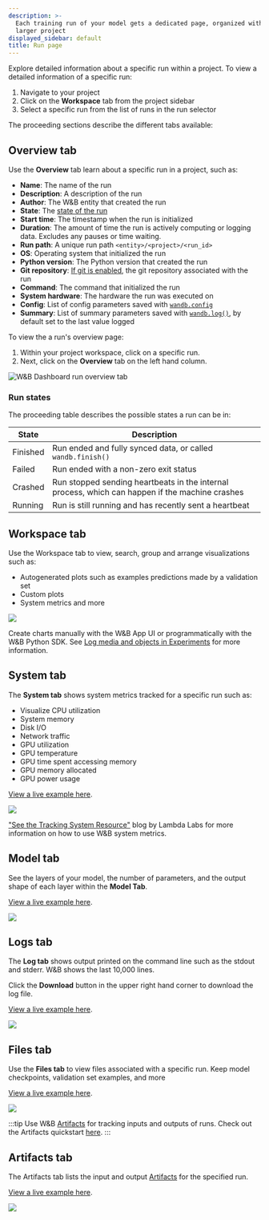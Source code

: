 ```yaml
---
description: >-
  Each training run of your model gets a dedicated page, organized within the
  larger project
displayed_sidebar: default
title: Run page
---
```


Explore detailed information about a specific run within a project. To view a detailed information of a specific run:

1. Navigate to your project
2. Click on the **Workspace** tab from the project sidebar
3. Select a specific run from the list of runs in the run selector


The proceeding sections describe the different tabs available:

## Overview tab
Use the **Overview** tab learn about a specific run in a project, such as:


* **Name**: The name of the run
* **Description**: A description of the run
* **Author**: The W&B entity that created the run
* **State**: The [state of the run](#run-states)
* **Start time**: The timestamp when the run is initialized
* **Duration**: The amount of time the run is actively computing or logging data. Excludes any pauses or time waiting.
* **Run path**: A unique run path `<entity>/<project>/<run_id>`
* **OS**: Operating system that initialized the run
* **Python version**: The Python version that created the run
* **Git repository**: [If git is enabled](../app/settings-page/user-settings.md#personal-github-integration), the git repository associated with the run
* **Command**: The command that initialized the run
* **System hardware**: The hardware the run was executed on
* **Config**: List of config parameters saved with [`wandb.config`](../track/config.md)
* **Summary**: List of summary parameters saved with [`wandb.log()`](../track/log/intro.md), by default set to the last value logged

To view the a run's overview page:
1. Within your project workspace, click on a specific run.
2. Next, click on the **Overview** tab on the left hand column.

![W&B Dashboard run overview tab](/images/app_ui/wandb_run_overview_page.png)


<!-- The Python details are private, even if you make the page itself public. Here is an example of my run page in incognito on the left and my account on the right.

![](/images/app_ui/wandb_run_overview_page_2.png) -->

### Run states
The proceeding table describes the possible states a run can be in: 

| State | Description |
| ----- | ----- |
| Finished| Run ended and fully synced data, or called `wandb.finish()` |
| Failed | Run ended with a non-zero exit status | 
| Crashed | Run stopped sending heartbeats in the internal process, which can happen if the machine crashes | 
| Running | Run is still running and has recently sent a heartbeat  |

## Workspace tab
Use the Workspace tab to view, search, group and arrange visualizations such as:

* Autogenerated plots such as examples predictions made by a validation set
* Custom plots
* System metrics and more

![](/images/app_ui/wandb-run-page-workspace-tab.png)

Create charts manually with the W&B App UI or programmatically with the W&B Python SDK. See [Log media and objects in Experiments](../track/log/intro.md) for more information.

## System tab
The **System tab** shows system metrics tracked for a specific run such as:

* Visualize CPU utilization
* System memory 
* Disk I/O
* Network traffic
* GPU utilization
* GPU temperature
* GPU time spent accessing memory
* GPU memory allocated
* GPU power usage

[View a live example here](https://wandb.ai/stacey/deep-drive/runs/ki2biuqy/system?workspace=user-carey).

![](/images/app_ui/wandb_system_utilization.png)

["See the Tracking System Resource"](https://lambdalabs.com/blog/weights-and-bias-gpu-cpu-utilization/) blog by Lambda Labs for more information on how to use W&B system metrics.

## Model tab

See the layers of your model, the number of parameters, and the output shape of each layer within the **Model Tab**.

[View a live example here](https://app.wandb.ai/stacey/deep-drive/runs/pr0os44x/model).

![](/images/app_ui/wandb_run_page_model_tab.png)

## Logs tab
The **Log tab** shows output printed on the command line such as the stdout and stderr. W&B shows the last 10,000 lines. 

Click the **Download** button in the upper right hand corner to download the log file.

[View a live example here](https://app.wandb.ai/stacey/deep-drive/runs/pr0os44x/logs).

![](/images/app_ui/wandb_run_page_log_tab.png)

## Files tab
Use the **Files tab** to view files associated with a specific run. Keep model checkpoints, validation set examples, and more

[View a live example here](https://app.wandb.ai/stacey/deep-drive/runs/pr0os44x/files/media/images).

![](/images/app_ui/wandb_run_page_files_tab.png)

:::tip
Use W&B [Artifacts](../artifacts/intro.md) for tracking inputs and outputs of runs. Check out the Artifacts quickstart [here](../artifacts/artifacts-walkthrough.md).
:::

## Artifacts tab
The Artifacts tab lists the input and output [Artifacts](../artifacts/intro.md) for the specified run.

[View a live example here](https://wandb.ai/stacey/artifact_july_demo/runs/2cslp2rt/artifacts).

![](/images/app_ui/artifacts_tab.png)
